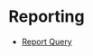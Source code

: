# Reporting

- [ Report Query ](/docs/identitymanager/6.2/identitymanager/integration-guide/toolkit/xml-configuration/reporting/reportquery/index.md)

